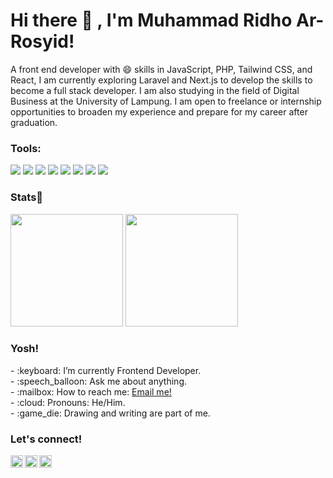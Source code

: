 

# <strong>Hi there :wave: , I'm Muhammad Ridho Ar-Rosyid!</strong>
A front end developer with 😄 skills in JavaScript, PHP, Tailwind CSS, and React, I am currently exploring Laravel and Next.js to develop the skills to become a full stack developer. I am also studying in the field of Digital Business at the University of Lampung. I am open to freelance or internship opportunities to broaden my experience and prepare for my career after graduation.
### <strong>Tools:</strong>
<p>
    <img src="https://img.shields.io/badge/Text%20Editor-Visual%20Studio%20Code-blue?&logo=visual%20studio%20code&logoColor=blue"/>
    <img src="https://img.shields.io/badge/Language-Javascript-yellow?logo=javascript" />
    <img src="https://img.shields.io/badge/Language-PHP-777BB4?logo=php" />
    <img src="https://img.shields.io/badge/css_framework-TailwindCSS-%2306B6D4?logo=tailwindcss" />
    <img src="https://img.shields.io/badge/css_framework-Bootstrap-%237952B3?logo=bootstrap" />
    <img src="https://img.shields.io/badge/framework-React-%2361DAFB?logo=react" />
    <img src="https://img.shields.io/badge/framework-Next.Js-%23000000?logo=nextdotjs" />
    <img src="https://img.shields.io/badge/framework-Laravel-%23FF2D20?logo=Laravel" />
</p>

### <strong>Stats💪</strong>
<p>
     <img height="180em" src="https://github-readme-stats-eight-theta.vercel.app/api?username=ridhoarrosyid&show_icons=true&theme=dark&include_all_commits=true&count_private=true"/>
  <img height="180em" src="https://github-readme-stats-eight-theta.vercel.app/api/top-langs/?username=ridhoarrosyid&layout=compact&langs_count=8&theme=dark"/>
</p>

### <strong>Yosh!</strong>
<p>
    - :keyboard: I’m currently Frontend Developer. </br>
    - :speech_balloon: Ask me about anything.</br>
    - :mailbox: How to reach me: <a href="mailto:muhammadridhoarrosyid@gmail.com">Email me!</a>  </br>
    - :cloud: Pronouns: He/Him. </br>
    - :game_die: Drawing and writing are part of me. </br>
<p>
 
### <strong>Let's connect!</strong>
<a href="https://twitter.com/ridho_arowwing">
  <img align="left" alt="Goo's Twitter" width="20px" src="https://simpleicons.now.sh/x/495f7e" />
</a>
<a href="https://www.instagram.com/ridhoo_arrosyid/?hl=en">
  <img align="left" alt="Goo's Instagram" width="20px" src="https://simpleicons.now.sh/instagram/495f7e" />
</a>
<a href="https://www.linkedin.com/in/muhammad-ridho-ar-rosyid/">
  <img align="left" alt="Goo's Blog" height="20px" src="https://static.licdn.com/scds/common/u/images/logos/favicons/v1/favicon.ico" />
</a>
